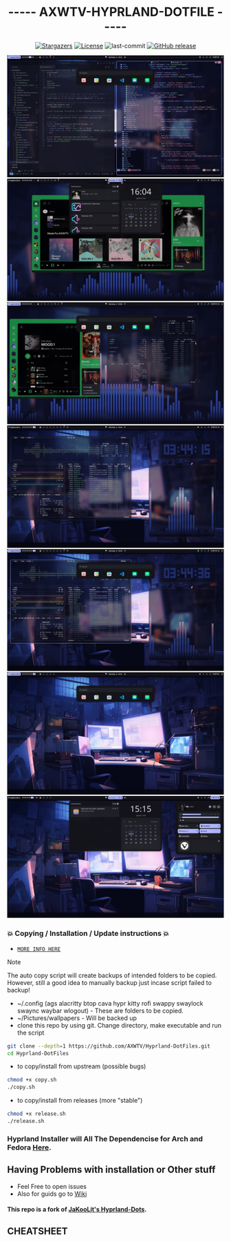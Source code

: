 <div align="center">

# ----- AXWTV-HYPRLAND-DOTFILE -----

<a href="https://github.com/D3Ext/aesthetic-wallpapers/stargazers">
    <img alt="Stargazers" src="https://img.shields.io/github/stars/AXWTV/Hyprland-DotFiles?style=for-the-badge&logo=starship&color=89b4fa&logoColor=D9E0EE&labelColor=302D41"></a>
  <a href="https://lbesson.mit-license.org/">
    <img alt="License" src="https://img.shields.io/badge/License-MIT-blue.svg?style=for-the-badge&color=89b4fa&logoColor=D9E0EE&labelColor=302D41"></a>
  <a herf="https://github.com/AXWTV/Hyprland-DotFiles/commits/main">
    <img alt="last-commit" src="https://img.shields.io/github/last-commit/AXWTV/Hyprland-DotFiles?style=for-the-badge&color=89b4fa&logo=github&logoColor=D9E0EE&labelColor=302D41"></a> 
  <a href="https://github.com/AXWTV/Hyprland-DotFiles/releases/latest">
    <img alt="GitHub release" src="https://img.shields.io/github/v/release/AXWTV/Hyprland-DotFiles?style=for-the-badge&color=89b4fa&logo=github&logoColor=D9E0EE&labelColor=302D41"></a>

<br/>
</div>

![alt text](https://raw.githubusercontent.com/AXWTV/Hyprland-DotFiles/ac9f77f8abf78699c593bc130255cb597e20d719/.github/IMG/swappy-20240506-153738.png)
![alt text](https://raw.githubusercontent.com/AXWTV/Hyprland-DotFiles/c600e39da041940914675ccafd6c6c111bc429fb/.github/IMG/swappy-20240506-160409.png)
![alt text](https://raw.githubusercontent.com/AXWTV/Hyprland-DotFiles/ac9f77f8abf78699c593bc130255cb597e20d719/.github/IMG/swappy-20240506-155104.png)
![alt text](https://raw.githubusercontent.com/AXWTV/Hyprland-DotFiles/ac9f77f8abf78699c593bc130255cb597e20d719/.github/IMG/swappy-20240506-154421.png)
![alt text](https://raw.githubusercontent.com/AXWTV/Hyprland-DotFiles/ac9f77f8abf78699c593bc130255cb597e20d719/.github/IMG/swappy-20240506-154441.png)
![alt text](https://raw.githubusercontent.com/AXWTV/Hyprland-DotFiles/ac9f77f8abf78699c593bc130255cb597e20d719/.github/IMG/swappy-20240506-153800.png)
![alt text](https://raw.githubusercontent.com/AXWTV/Hyprland-DotFiles/ac9f77f8abf78699c593bc130255cb597e20d719/.github/IMG/swappy-20240506-151527.png)

### 💥 Copying / Installation / Update instructions 💥
- [`MORE INFO HERE`](https://github.com/AXWTV/Hyprland-DotFiles/wiki) 
> [!Note] 
> The auto copy script will create backups of intended folders to be copied. However, still a good idea to manually backup just incase script failed to backup!
- ~/.config (ags alacritty btop cava hypr kitty rofi swappy swaylock swaync waybar wlogout) - These are folders to be copied.
- ~/Pictures/wallpapers - Will be backed up
- clone this repo by using git. Change directory, make executable and run the script
```bash
git clone --depth=1 https://github.com/AXWTV/Hyprland-DotFiles.git
cd Hyprland-DotFiles
```
- to copy/install from upstream (possible bugs)
```bash
chmod +x copy.sh
./copy.sh
```
- to copy/install from releases (more "stable")
```bash
chmod +x release.sh
./release.sh
```

### Hyprland Installer will All The Dependencise for Arch and Fedora [Here](https://github.com/AXWTV/Hyprland-Installer).

## Having Problems with installation or Other stuff
- Feel Free to open issues
- Also for guids go to [Wiki](https://github.com/AXWTV/Hyprland-DotFiles/wiki)

#### This repo is a fork of [JaKooLit's Hyprland-Dots](https://github.com/JaKooLit/Hyprland-Dots).

## CHEATSHEET

